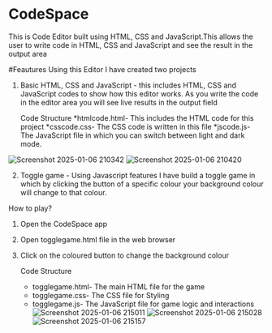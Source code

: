 # CodeSpace
This is Code Editor built using HTML, CSS and JavaScript.This allows the user to write code in HTML, CSS and JavaScript and see the result in the output area

#Feautures
Using this Editor I have created two projects
1) Basic HTML, CSS and JavaScript - this includes HTML, CSS and JavaScript codes to show how this editor works. As you write the code in the editor area you will see live results in the output field
   
   Code Structure
   *htmlcode.html- This includes the HTML code for this project
   *csscode.css- The CSS code is written in this file
   *jscode.js- The JavaScript file in which you can switch between light and dark mode.

   

![Screenshot 2025-01-06 210342](https://github.com/user-attachments/assets/18aa41ed-6db4-4eb1-b7ac-e0481926b4fb)
![Screenshot 2025-01-06 210420](https://github.com/user-attachments/assets/776e694a-b2c3-4e2f-9f75-7b5e47a28712)

2) Toggle game - Using Javascript features I have build a toggle game in which by clicking the button of a specific colour your background colour will change to that colour.
   
 How to play?
1. Open the CodeSpace app
2. Open togglegame.html file in the web browser
3. Click on the coloured button to change the background colour
   
   Code Structure
   * togglegame.html- The main HTML file for the game
   * togglegame.css- The CSS file for Styling
   * togglegame.js- The JavaScript file for game logic and interactions
     ![Screenshot 2025-01-06 215011](https://github.com/user-attachments/assets/8406916a-c74c-493b-a3a1-b2c45e6c5aa5)
     ![Screenshot 2025-01-06 215028](https://github.com/user-attachments/assets/d67c2c6c-ae07-4283-a8ab-6bfedb9b36d2)
     ![Screenshot 2025-01-06 215157](https://github.com/user-attachments/assets/904c7058-350c-4f77-8798-8ce0ae89cbe0)



   
